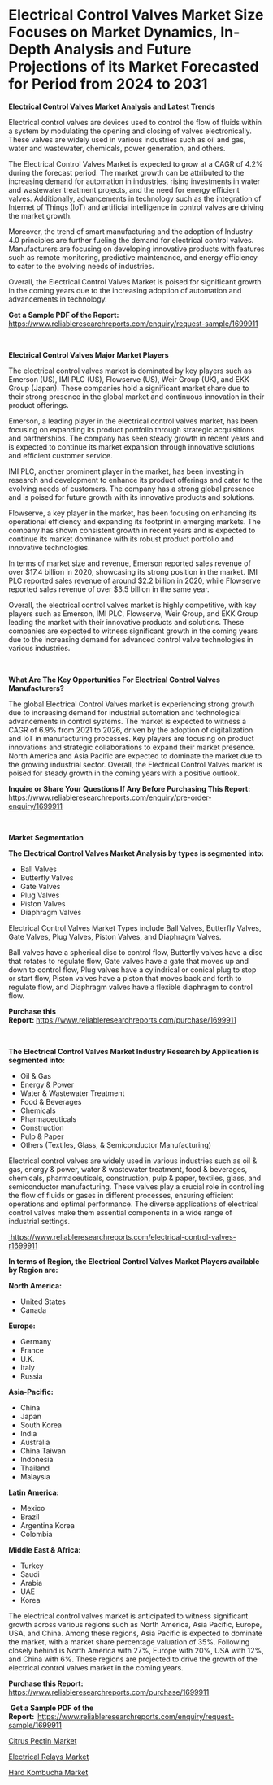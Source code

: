 <p><h1>Electrical Control Valves Market Size Focuses on Market Dynamics, In-Depth Analysis and Future Projections of its Market Forecasted for Period from 2024 to 2031</h1></p><p><strong>Electrical Control Valves Market Analysis and Latest Trends</strong></p>
<p><p>Electrical control valves are devices used to control the flow of fluids within a system by modulating the opening and closing of valves electronically. These valves are widely used in various industries such as oil and gas, water and wastewater, chemicals, power generation, and others.</p><p>The Electrical Control Valves Market is expected to grow at a CAGR of 4.2% during the forecast period. The market growth can be attributed to the increasing demand for automation in industries, rising investments in water and wastewater treatment projects, and the need for energy efficient valves. Additionally, advancements in technology such as the integration of Internet of Things (IoT) and artificial intelligence in control valves are driving the market growth.</p><p>Moreover, the trend of smart manufacturing and the adoption of Industry 4.0 principles are further fueling the demand for electrical control valves. Manufacturers are focusing on developing innovative products with features such as remote monitoring, predictive maintenance, and energy efficiency to cater to the evolving needs of industries.</p><p>Overall, the Electrical Control Valves Market is poised for significant growth in the coming years due to the increasing adoption of automation and advancements in technology.</p></p>
<p><strong>Get a Sample PDF of the Report:&nbsp;</strong> <a href="https://www.reliableresearchreports.com/enquiry/request-sample/1699911">https://www.reliableresearchreports.com/enquiry/request-sample/1699911</a></p>
<p>&nbsp;</p>
<p><strong>Electrical Control Valves Major Market Players</strong></p>
<p><p>The electrical control valves market is dominated by key players such as Emerson (US), IMI PLC (US), Flowserve (US), Weir Group (UK), and EKK Group (Japan). These companies hold a significant market share due to their strong presence in the global market and continuous innovation in their product offerings.</p><p>Emerson, a leading player in the electrical control valves market, has been focusing on expanding its product portfolio through strategic acquisitions and partnerships. The company has seen steady growth in recent years and is expected to continue its market expansion through innovative solutions and efficient customer service.</p><p>IMI PLC, another prominent player in the market, has been investing in research and development to enhance its product offerings and cater to the evolving needs of customers. The company has a strong global presence and is poised for future growth with its innovative products and solutions.</p><p>Flowserve, a key player in the market, has been focusing on enhancing its operational efficiency and expanding its footprint in emerging markets. The company has shown consistent growth in recent years and is expected to continue its market dominance with its robust product portfolio and innovative technologies.</p><p>In terms of market size and revenue, Emerson reported sales revenue of over $17.4 billion in 2020, showcasing its strong position in the market. IMI PLC reported sales revenue of around $2.2 billion in 2020, while Flowserve reported sales revenue of over $3.5 billion in the same year.</p><p>Overall, the electrical control valves market is highly competitive, with key players such as Emerson, IMI PLC, Flowserve, Weir Group, and EKK Group leading the market with their innovative products and solutions. These companies are expected to witness significant growth in the coming years due to the increasing demand for advanced control valve technologies in various industries.</p></p>
<p>&nbsp;</p>
<p><strong>What Are The Key Opportunities For Electrical Control Valves Manufacturers?</strong></p>
<p><p>The global Electrical Control Valves market is experiencing strong growth due to increasing demand for industrial automation and technological advancements in control systems. The market is expected to witness a CAGR of 6.9% from 2021 to 2026, driven by the adoption of digitalization and IoT in manufacturing processes. Key players are focusing on product innovations and strategic collaborations to expand their market presence. North America and Asia Pacific are expected to dominate the market due to the growing industrial sector. Overall, the Electrical Control Valves market is poised for steady growth in the coming years with a positive outlook.</p></p>
<p><strong>Inquire or Share Your Questions If Any Before Purchasing This Report:</strong> <a href="https://www.reliableresearchreports.com/enquiry/pre-order-enquiry/1699911">https://www.reliableresearchreports.com/enquiry/pre-order-enquiry/1699911</a></p>
<p>&nbsp;</p>
<p><strong>Market Segmentation</strong></p>
<p><strong>The Electrical Control Valves Market Analysis by types is segmented into:</strong></p>
<p><ul><li>Ball Valves</li><li>Butterfly Valves</li><li>Gate Valves</li><li>Plug Valves</li><li>Piston Valves</li><li>Diaphragm Valves</li></ul></p>
<p><p>Electrical Control Valves Market Types include Ball Valves, Butterfly Valves, Gate Valves, Plug Valves, Piston Valves, and Diaphragm Valves. </p><p>Ball valves have a spherical disc to control flow, Butterfly valves have a disc that rotates to regulate flow, Gate valves have a gate that moves up and down to control flow, Plug valves have a cylindrical or conical plug to stop or start flow, Piston valves have a piston that moves back and forth to regulate flow, and Diaphragm valves have a flexible diaphragm to control flow.</p></p>
<p><strong>Purchase this Report:&nbsp;</strong><a href="https://www.reliableresearchreports.com/purchase/1699911">https://www.reliableresearchreports.com/purchase/1699911</a></p>
<p>&nbsp;</p>
<p><strong>The Electrical Control Valves Market Industry Research by Application is segmented into:</strong></p>
<p><ul><li>Oil & Gas</li><li>Energy & Power</li><li>Water & Wastewater Treatment</li><li>Food & Beverages</li><li>Chemicals</li><li>Pharmaceuticals</li><li>Construction</li><li>Pulp & Paper</li><li>Others (Textiles, Glass, & Semiconductor Manufacturing)</li></ul></p>
<p><p>Electrical control valves are widely used in various industries such as oil & gas, energy & power, water & wastewater treatment, food & beverages, chemicals, pharmaceuticals, construction, pulp & paper, textiles, glass, and semiconductor manufacturing. These valves play a crucial role in controlling the flow of fluids or gases in different processes, ensuring efficient operations and optimal performance. The diverse applications of electrical control valves make them essential components in a wide range of industrial settings.</p></p>
<p><a href="https://www.reliableresearchreports.com/electrical-control-valves-r1699911">&nbsp;https://www.reliableresearchreports.com/electrical-control-valves-r1699911</a></p>
<p><strong>In terms of Region, the Electrical Control Valves Market Players available by Region are:</strong></p>
<p>
    <p> <strong> North America: </strong>
        <ul>
            <li>United States</li>
            <li>Canada</li>
        </ul>
        </p> 
    <p> <strong> Europe: </strong>
        <ul>
            <li>Germany</li>
            <li>France</li>
            <li>U.K.</li>
            <li>Italy</li>
            <li>Russia</li>
        </ul>
        </p> 
    <p> <strong> Asia-Pacific: </strong>
        <ul>
            <li>China</li>
            <li>Japan</li>
            <li>South Korea</li>
            <li>India</li>
            <li>Australia</li>
            <li>China Taiwan</li>
            <li>Indonesia</li>
            <li>Thailand</li>
            <li>Malaysia</li>
        </ul>
        </p> 
    <p> <strong> Latin America: </strong>
        <ul>
            <li>Mexico</li>
            <li>Brazil</li>
            <li>Argentina Korea</li>
            <li>Colombia</li>
        </ul>
        </p> 
    <p> <strong> Middle East & Africa: </strong>
        <ul>
            <li>Turkey</li>
            <li>Saudi</li>
            <li>Arabia</li>
            <li>UAE</li>
            <li>Korea</li>
        </ul>
    </p>
    </p>
<p><p>The electrical control valves market is anticipated to witness significant growth across various regions such as North America, Asia Pacific, Europe, USA, and China. Among these regions, Asia Pacific is expected to dominate the market, with a market share percentage valuation of 35%. Following closely behind is North America with 27%, Europe with 20%, USA with 12%, and China with 6%. These regions are projected to drive the growth of the electrical control valves market in the coming years.</p></p>
<p><strong>Purchase this Report: </strong><a href="https://www.reliableresearchreports.com/purchase/1699911">https://www.reliableresearchreports.com/purchase/1699911</a></p>
<p>&nbsp;<strong>Get a Sample PDF of the Report:&nbsp;&nbsp;</strong><a href="https://www.reliableresearchreports.com/enquiry/request-sample/1699911">https://www.reliableresearchreports.com/enquiry/request-sample/1699911</a></p>
<p><strong></strong></p>
<p><p><a href="https://medium.com/@doristurner71/emerging-trends-in-citrus-pectin-market-global-outlook-and-future-prospects-from-2024-2031-573eff62fc79">Citrus Pectin Market</a></p><p><a href="https://github.com/violawzepeda0462024/Market-Research-Report-List-1/blob/main/electrical-relays-market.md">Electrical Relays Market</a></p><p><a href="https://medium.com/@joeyojholms59/global-hard-kombucha-market-trends-insights-into-growth-opportunities-and-challenges-forecasted-fed0d43d3904">Hard Kombucha Market</a></p></p>